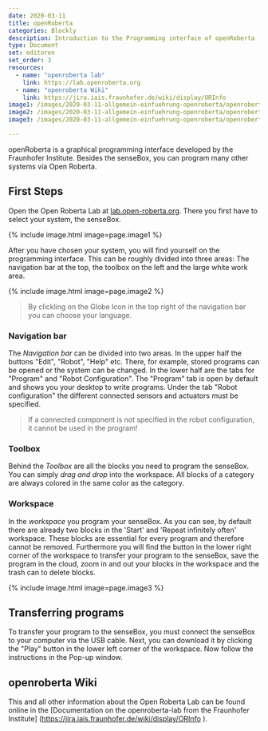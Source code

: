 ```yaml
---
date: 2020-03-11
title: openRoberta
categories: Blockly
description: Introduction to the Programming interface of openRoberta
type: Document
set: editoren
set_order: 3
resources:
  - name: "openroberta lab"
    link: https://lab.openroberta.org
  - name: "openroberta Wiki"
    link: https://jira.iais.fraunhofer.de/wiki/display/ORInfo  
image1: /images/2020-03-11-allgemein-einfuehrung-openroberta/openroberta-carousel.png
image2: /images/2020-03-11-allgemein-einfuehrung-openroberta/openroberta-oberflaeche-en.png
image3: /images/2020-03-11-allgemein-einfuehrung-openroberta/openroberta-buttons.png

---
```


openRoberta is a graphical programming interface developed by the Fraunhofer Institute. Besides the senseBox, you can program many other systems via Open Roberta.  

## First Steps
Open the Open Roberta Lab at [lab.open-roberta.org](https://lab.openroberta.org). There you first have to select your system, the senseBox.

{% include image.html image=page.image1 %}

After you have chosen your system, you will find yourself on the programming interface. This can be roughly divided into three areas:
The navigation bar at the top, the toolbox on the left and the large white work area. 

{% include image.html image=page.image2 %}

> By clickling on the Globe Icon in the top right of the navigation bar you can choose your language.

### Navigation bar
The *Navigation bar* can be divided into two areas. In the upper half the buttons "Edit", "Robot", "Help" etc. There, for example, stored programs can be opened or the system can be changed.
In the lower half are the tabs for "Program" and "Robot Configuration". The "Program" tab is open by default and shows you your desktop to write programs. Under the tab "Robot configuration" the different connected sensors and actuators must be specified.

> If a connected component is not specified in the robot configuration, it cannot be used in the program!

### Toolbox
Behind the *Toolbox* are all the blocks you need to program the senseBox. You can simply *drag and drop* into the workspace. All blocks of a category are always colored in the same color as the category.

### Workspace
In the *workspace* you program your senseBox. As you can see, by default there are already two blocks in the 'Start' and 'Repeat infinitely often' workspace. These blocks are essential for every program and therefore cannot be removed.
Furthermore you will find the button in the lower right corner of the workspace to transfer your program to the senseBox, save the program in the cloud, zoom in and out your blocks in the workspace and the trash can to delete blocks.

{% include image.html image=page.image3 %}

## Transferring programs
To transfer your program to the senseBox, you must connect the senseBox to your computer via the USB cable. Next, you can download it by clicking the "Play" button in the lower left corner of the workspace. Now follow the instructions in the Pop-up window.


## openroberta Wiki
This and all other information about the Open Roberta Lab can be found online in the [Documentation on the openroberta-lab from the Fraunhofer Institute] (https://jira.iais.fraunhofer.de/wiki/display/ORInfo ).
